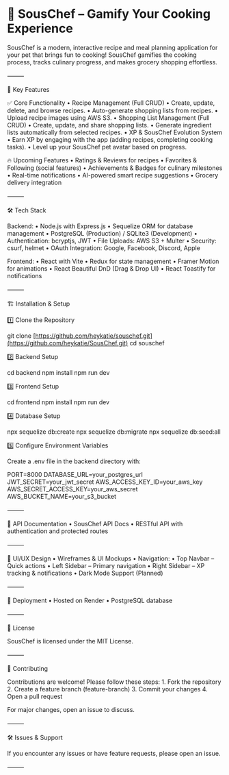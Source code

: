 # 🍳 SousChef – Gamify Your Cooking Experience

SousChef is a modern, interactive recipe and meal planning application for your pet that brings fun to cooking! SousChef gamifies the cooking process, tracks culinary progress, and makes grocery shopping effortless.

⸻

🎯 Key Features

✅ Core Functionality
	•	Recipe Management (Full CRUD)
	•	Create, update, delete, and browse recipes.
	•	Auto-generate shopping lists from recipes.
	•	Upload recipe images using AWS S3.
	•	Shopping List Management (Full CRUD)
	•	Create, update, and share shopping lists.
	•	Generate ingredient lists automatically from selected recipes.
	•	XP & SousChef Evolution System
	•	Earn XP by engaging with the app (adding recipes, completing cooking tasks).
	•	Level up your SousChef pet avatar based on progress.

🔥 Upcoming Features
	•	Ratings & Reviews for recipes
	•	Favorites & Following (social features)
	•	Achievements & Badges for culinary milestones
	•	Real-time notifications
	•	AI-powered smart recipe suggestions
	•	Grocery delivery integration

⸻

🛠️ Tech Stack

Backend:
	•	Node.js with Express.js
	•	Sequelize ORM for database management
	•	PostgreSQL (Production) / SQLite3 (Development)
	•	Authentication: bcryptjs, JWT
	•	File Uploads: AWS S3 + Multer
	•	Security: csurf, helmet
	•	OAuth Integration: Google, Facebook, Discord, Apple

Frontend:
	•	React with Vite
	•	Redux for state management
	•	Framer Motion for animations
	•	React Beautiful DnD (Drag & Drop UI)
	•	React Toastify for notifications

⸻

🏗️ Installation & Setup

1️⃣ Clone the Repository

git clone [https://github.com/heykatie/souschef.git](https://github.com/heykatie/SousChef.git)
cd souschef

2️⃣ Backend Setup

cd backend
npm install
npm run dev

3️⃣ Frontend Setup

cd frontend
npm install
npm run dev

4️⃣ Database Setup

npx sequelize db:create
npx sequelize db:migrate
npx sequelize db:seed:all

5️⃣ Configure Environment Variables

Create a .env file in the backend directory with:

PORT=8000
DATABASE_URL=your_postgres_url
JWT_SECRET=your_jwt_secret
AWS_ACCESS_KEY_ID=your_aws_key
AWS_SECRET_ACCESS_KEY=your_aws_secret
AWS_BUCKET_NAME=your_s3_bucket



⸻

📖 API Documentation
	•	SousChef API Docs
	•	RESTful API with authentication and protected routes

⸻

🎨 UI/UX Design
	•	Wireframes & UI Mockups
	•	Navigation:
	•	Top Navbar – Quick actions
	•	Left Sidebar – Primary navigation
	•	Right Sidebar – XP tracking & notifications
	•	Dark Mode Support (Planned)

⸻

🚀 Deployment
	•	Hosted on Render
	•	PostgreSQL database

⸻

📜 License

SousChef is licensed under the MIT License.

⸻

🤝 Contributing

Contributions are welcome! Please follow these steps:
	1.	Fork the repository
	2.	Create a feature branch (feature-branch)
	3.	Commit your changes
	4.	Open a pull request

For major changes, open an issue to discuss.

⸻

🛠️ Issues & Support

If you encounter any issues or have feature requests, please open an issue.

⸻
